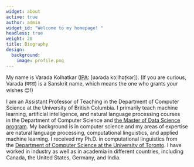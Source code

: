 ```yaml
---
widget: about
active: true
author: admin
widget_id: "Welcome to my homepage! "
headless: true
weight: 20
title: Biography
design:
  background:
    image: profile.png
---
```

My name is Varada Kolhatkar ([IPA:](https://en.wikipedia.org/wiki/International_Phonetic_Alphabet) \[ʋəɾəda kɔːlɦəʈkər]). (If you are curious, Varada (वरदा) is a Sanskrit name, which means the one who grants your wishes 😊!)

I am an Assistant Professor of Teaching in the Department of Computer Science at the University of British Columbia. I primarily teach machine learning, artificial intelligence, and natural language processing courses in the Department of Computer Science and [the Master of Data Science program](https://ubc-mds.github.io/about/). My background is in computer science and my areas of expertise are natural language processing, computational linguistics, and applied machine learning. I received my Ph.D. in computational linguistics from the [Department of Computer Science at the University of Toronto](https://www.cs.toronto.edu/compling/). I have worked in industry as well as in academia in different countries, including Canada, the United States, Germany, and India.